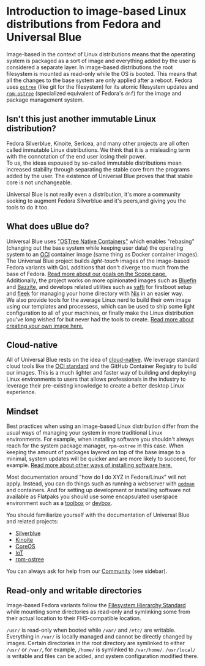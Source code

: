 # Introduction to image-based Linux distributions from Fedora and Universal Blue

Image-based in the context of Linux distributions means that the operating system is packaged as a sort of image and everything added by the user is considered a separate layer. In image-based distributions the root filesystem is mounted as read-only while the OS is booted. This means that all the changes to the base system are only applied after a reboot. Fedora uses [`ostree`](https://ostreedev.github.io/ostree/) (like git for the filesystem) for its atomic filesystem updates and [`rpm-ostree`](https://docs.fedoraproject.org/en-US/fedora/latest/system-administrators-guide/package-management/rpm-ostree/) (specialized equivalent of Fedora's `dnf`) for the image and package management system.

## Isn't this just another immutable Linux distribution?

Fedora Silverblue, Kinoite, Sericea, and many other projects are all often called immutable Linux distributions.
We think that it is a misleading term with the connotation of the end user losing their power.  
To us, the ideas espoused by so-called immutable distributions mean increased stability through separating the stable core from the programs added by the user. The existence of Universal Blue proves that that stable core is not unchangeable. 

Universal Blue is not really even a distribution, it's more a community seeking to augment Fedora Silverblue and it's peers,and giving you the tools to do it too.

## What does uBlue do?

Universal Blue uses ["OSTree Native Containers"](https://fedoraproject.org/wiki/Changes/OstreeNativeContainerStable) which enables "rebasing" (changing out the base system while keeping user data) the operating system to an [OCI](https://opencontainers.org/) container image (same thing as Docker container images).  
The Universal Blue project builds *light-touch* images of the image-based Fedora variants with QoL additions that don't diverge too much from the base of Fedora. [Read more about our goals on the Scope page.](https://universal-blue.org/scope/)  
Additionally, the project works on more opinionated images such as [Bluefin](https://github.com/ublue-os/bluefin) and [Bazzite](https://github.com/ublue-os/bazzite), and develops related utilities such as [yafti](https://github.com/ublue-os/yafti) for firstboot setup and [fleek](https://github.com/ublue-os/fleek) for managing your home directory with [Nix](https://nixos.org/) in an easier way.  
We also provide tools for the average Linux nerd to build their own image using our templates and processess, which can be used to ship some light configuration to all of your machines, or finally make the Linux distribution you've long wished for but never had the tools to create. [Read more about creating your own image here.](http://universal-blue.org/tinker/0-make-your-own/)

## Cloud-native

All of Universal Blue rests on the idea of [cloud-native](https://en.wikipedia.org/wiki/Cloud-native_computing). We leverage standard cloud tools like the [OCI standard](https://opencontainers.org/) and the GitHub Container Registry to build our images. This is a much lighter and faster way of building and deploying Linux environments to users that allows professionals in the industry to leverage their pre-existing knowledge to create a better desktop Linux experience.

## Mindset

Best practices when using an image-based Linux distribution differ from the usual ways of managing your system in more traditional Linux environments. For example, when installing software you shouldn't always reach for the system package manager, `rpm-ostree` in this case. When keeping the amount of packages layered on top of the base image to a minimal, system updates will be quicker and are more likely to succeed, for example. [Read more about other ways of installing software here.](https://universal-blue.org/guide/software/)

Most documentation around "how do I do XYZ in Fedora/Linux" will not apply. Instead, you can do things such as running a webserver with [`podman`](https://podman.io/) and containers. And for setting up development or installing software not available as Flatpaks you should use some encapsulated userspace environment such as a [toolbox](https://universal-blue.org/guide/toolbox/) or [devbox](https://www.jetpack.io/devbox/).

You should familiarize yourself with the documentation of Universal Blue and related projects:

- [Silverblue](https://docs.fedoraproject.org/en-US/fedora-silverblue/)
- [Kinoite](https://docs.fedoraproject.org/en-US/fedora-kinoite/)
- [CoreOS](https://docs.fedoraproject.org/en-US/fedora-coreos/)
- [IoT](https://docs.fedoraproject.org/en-US/iot/)
- [rpm-ostree](https://coreos.github.io/rpm-ostree/)

You can always ask for help from our [Community](https://universal-blue.org/CODE_OF_CONDUCT/) (see sidebar).

## Read-only and writable directories

Image-based Fedora variants follow the [Filesystem Hierarchy Standard](https://en.wikipedia.org/wiki/Filesystem_Hierarchy_Standard) while mounting some directories as read-only and symlinking some from their actual location to their FHS-compatible location.

`/usr/` is read-only when booted while `/var/` and `/etc/` are writable. Everything in `/var/` is locally managed and cannot be directly changed by images. Certain directories in the root directory are symlinked to either `/usr/` or `/var/`, for example, `/home/` is symlinked to `/var/home/`. `/usr/local/` is writable and files can be added, and system configuration modified there. 